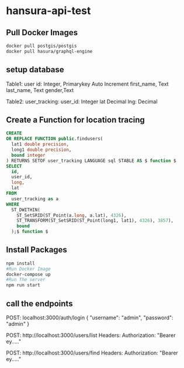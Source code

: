 # hansura-api-test

## Pull Docker Images

```bash
docker pull postgis/postgis
docker pull hasura/graphql-engine
```

## setup database

Table1: user
id: Integer, Primarykey Auto Increment
first_name, Text
last_name, Text
gender,Text

Table2: user_tracking:
user_id: Integer
lat Decimal
lng: Decimal



## Create a Function for location tracing

```sql
CREATE
OR REPLACE FUNCTION public.findusers(
  lat1 double precision,
  long1 double precision,
  bound integer
) RETURNS SETOF user_tracking LANGUAGE sql STABLE AS $ function $
SELECT
  id,
  user_id,
  long,
  lat
FROM
  user_tracking as a
WHERE
  ST_DWITHIN(
    ST_SetSRID(ST_Point(a.long, a.lat), 4326),
    ST_TRANSFORM(ST_SetSRID(ST_Point(long1, lat1), 4326), 3857),
    bound
  );$ function $
```
  
## Install Packages

```bash
npm install
#Run Docker Image
docker-compose up
#Run The server
npm run start
```


## call the endpoints

POST: localhost:3000/auth/login
{
	"username": "admin",
	"password": "admin"
}

POST: http://localhost:3000/users/list
Headers:
Authorization: "Bearer ey....."


POST: http://localhost:3000/users/find
Headers:
Authorization: "Bearer ey....."
